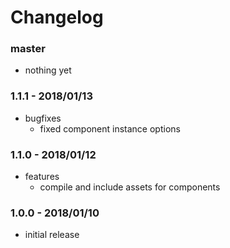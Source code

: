 # Changelog

### master

* nothing yet

### 1.1.1 - 2018/01/13

* bugfixes
    * fixed component instance options

### 1.1.0 - 2018/01/12

* features
    * compile and include assets for components

### 1.0.0 - 2018/01/10

* initial release

